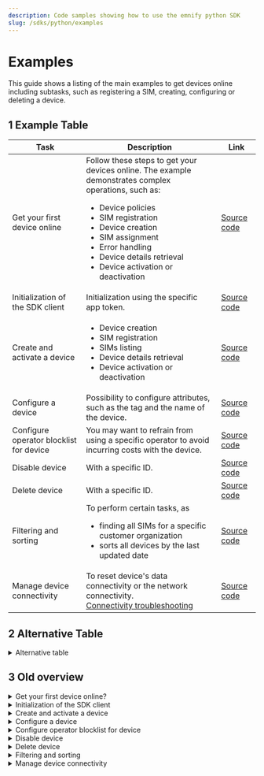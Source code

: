 ```yaml
---
description: Code samples showing how to use the emnify python SDK
slug: /sdks/python/examples
---
```


# Examples

This guide shows a listing of the main examples to get devices online including subtasks, such as registering a SIM, creating, configuring or deleting a device.

## 1 Example Table

| Task                             | Description   | Link |
|---|---|---|
| Get your first device online     |   Follow these steps to get your devices online. The example demonstrates complex operations, such as: <ul><li>Device policies</li><li>SIM registration</li><li>Device creation</li><li>SIM assignment</li><li>Error handling</li><li>Device details retrieval</li><li>Device activation or deactivation</li></ul>|  [Source code]( https://github.com/emnify/product-docs/blob/project-redo/docs/sdks/python/examples.md#get-your-first-device-online )  |
| Initialization of the SDK client |        Initialization using the specific app token.      | [Source code](https://github.com/emnify/product-docs/blob/project-redo/docs/sdks/python/examples.md#initialization-of-the-sdk-client) |
| Create and activate a device     |   <ul><li>Device creation</li><li>SIM registration</li><li>SIMs listing</li><li>Device details retrieval</li><li>Device activation or deactivation</li></ul> | [Source code](https://github.com/emnify/product-docs/blob/project-redo/docs/sdks/python/examples.md#create-and-activate-a-device)  |
| Configure a device               |        Possibility to configure attributes, such as the tag and the name of the device.       |  [Source code](https://github.com/emnify/product-docs/blob/project-redo/docs/sdks/python/examples.md#configure-a-device) |
| Configure operator blocklist for device |  You may want to refrain from using a specific operator to avoid incurring costs with the device.  |  [Source code](https://github.com/emnify/product-docs/blob/project-redo/docs/sdks/python/examples.md#configure-operator-blocklist-for-device)  |
| Disable device |  With a specific ID. | [Source code](https://github.com/emnify/product-docs/blob/project-redo/docs/sdks/python/examples.md#disable-device)  |
| Delete device  |  With a specific ID.  |  [Source code](https://github.com/emnify/product-docs/blob/project-redo/docs/sdks/python/examples.md#delete-device) |
| Filtering and sorting | To perform certain tasks, as  <ul><li>finding all SIMs for a specific customer organization</li><li>sorts all devices by the last updated date</li></ul>    | [Source code](https://github.com/emnify/product-docs/blob/project-redo/docs/sdks/python/examples.md#filtering-and-sorting)  |
| Manage device connectivity | To reset device's data connectivity or the network connectivity. <br> [Connectivity troubleshooting](https://www.emnify.com/developer-blog/5-ways-to-detect-and-solve-connectivity-issues#network-events) | [Source code](https://github.com/emnify/product-docs/blob/project-redo/docs/sdks/python/examples.md#manage-device-connectivity)  |


## 2 Alternative Table

<details>
<summary>Alternative table</summary>
<br>
    
| Task                             | Description   |
|---|---|
| [Get your first device online]( https://github.com/emnify/product-docs/blob/project-redo/docs/sdks/python/examples.md#get-your-first-device-online )  |      |
| [Initialization of the SDK client](https://github.com/emnify/product-docs/blob/project-redo/docs/sdks/python/examples.md#initialization-of-the-sdk-client) |      |
| [Create and activate a device](https://github.com/emnify/product-docs/blob/project-redo/docs/sdks/python/examples.md#create-and-activate-a-device)  |  <ul><li>Device creation</li><li>SIM registration</li><li>SIMs listing</li><li>Device details retrieval</li><li>Device activation or deactivation</li></ul> |
| [Configure a device](https://github.com/emnify/product-docs/blob/project-redo/docs/sdks/python/examples.md#configure-a-device) |        |
|[Configure operator blocklist for device](https://github.com/emnify/product-docs/blob/project-redo/docs/sdks/python/examples.md#configure-operator-blocklist-for-device)  | You may want to refrain from using a specific operator to avoid incurring costs with the device.  |
| [Disable device](https://github.com/emnify/product-docs/blob/project-redo/docs/sdks/python/examples.md#disable-device)  |        |
| [Delete device](https://github.com/emnify/product-docs/blob/project-redo/docs/sdks/python/examples.md#delete-device) |        |
| [Filtering and sorting](https://github.com/emnify/product-docs/blob/project-redo/docs/sdks/python/examples.md#filtering-and-sorting)  |        |
| [Manage device connectivity](https://github.com/emnify/product-docs/blob/project-redo/docs/sdks/python/examples.md#manage-device-connectivity)  | [Connectivity troubleshooting](https://www.emnify.com/developer-blog/5-ways-to-detect-and-solve-connectivity-issues#network-events) |

</details>


<!-- Maybe useful -->
<!-- &darr; -->
<!-- <p align="center"><a href="">...</a></p> -->

## 3 Old overview

<details>
<summary>Get your first device online?</summary>
<br>

Follow the steps in the next code block comments to get your devices online.

This example demonstrates complex operations across multiple SDK [Concepts](/sdks/concepts), such as:

- [Device policies](https://portal.emnify.com/device-policies) (configures which services are available and where)
- SIM registration
- Device creation
- SIM assignment
- Error handling
- Device details retrieval
- Device activation or deactivation

:::tip
You can [learn more about APN configuration via SMS](https://support.emnify.com/hc/en-us/articles/4401906757906-How-to-configure-the-APN-on-different-devices) on our Support page.
:::

```python title="mass_sim_activation.py"
from emnify import EMnify
from emnify import constants
from emnify.errors import EMnifyBaseException

# === Example: Getting your first device online ===

# To operate the emnify SDK, you need to generate an application token.
# Step-by-step guide: https://www.emnify.com/developer-blog/how-to-use-an-application-token-for-api-authentication
token = input('token: ')
# The client is authorized to perform operations by your name:
emnify_client = EMnify(token)

# Before getting your device online, you need a device and a SIM card.
# This example assumes you have a batch of SIM cards for your devices.
sim_batch_BIC2 = input('BIC2: ')

# emnify allows you to control your coverage and services.
# You can find those IDs on the Portal: https://portal.emnify.com/device-policies 
service_profile_id = input('Service Profile ID: ')
tariff_profile_id = input('Tariff Profile ID: ')
# In order to create devices for SIMs afterwards we need service and coverage profiles.
service_profile = emnify_client.devices.service_profile_model(id=int(service_profile_id))
tariff_profile = emnify_client.devices.tariff_profile_model(id=int(tariff_profile_id))

try:
    # You need to add the SIM card batch to your account.
    # This method also supports single sim registration via BIC1.
    # (meaning you can use your free Evaluation SIM cards)
    issued_sims = emnify_client.sim.register_sim(bic=sim_batch_BIC2)
    # All of the added SIMs are now registered with "Issued" status.
except EMnifyBaseException as e:
    # If an error appears during SIM registration,
    # use EMnifyBaseException for general exceptions 
    # or inherited classes for specific ones.
    raise AssertionError(f"error during sim batch BIC2 activation{e}")

# We also need to define the device status to be applied during creation.
device_status = emnify_client.devices.status_model(
    **constants.DeviceStatuses.ENABLED_DICT.value
)


for sim in issued_sims:
    # Only registering a SIM card won't provide connectivity.
    # You also need to create a new device with the SIM assigned.

    # For device creation, we need to specify the parameters of the device:
    device_name = f"Device({sim.iccid})"
    device_model = emnify_client.devices.device_create_model(
        tariff_profile=tariff_profile,
        status=device_status,
        service_profile=service_profile,
        sim=sim,
        name=device_name
    )

    # See the API Reference to learn other device parameters:
    # https://emnify.github.io/emnify-sdk-python/autoapi/index.html

    # Here's how we create the device we want:
    device_id = emnify_client.devices.create_device(device=device_model)

    # After creation, we're able to retrieve full device information.
    # You can store this information in your local inventory for future needs.
    device = emnify_client.devices.retrieve_device(device_id=device_id)

    # Connectivity is disabled by default (so you're not getting billed).
    # The following command will enable connectivity for your device with a SIM card installed:
    emnify_client.devices.change_status(enable=True, device=device)

    # At this point, emnify can provide connectivity services.
    # You can already send and receive SMS (if enabled in the assigned Service Profile).

    # After the device is created and enabled, you need to configure it.

    # Proper APN configuration of the device is required to access internet.
    # The emnify APN is: em (two characters, no spaces)
    # For example purposes, we'll send a special configuration SMS command:
    ACTIVATION_CODE = 'AT+CGDCONT=1,"IP","em",,'
    SENDER = "city_scooters_admin"

    activation_sms = emnify_client.devices.sms_create_model(
        payload=ACTIVATION_CODE,
        source_adress=SENDER
    )
    # This configuration may vary by the device manufacturer.
    # See our documentation to learn if this method suits your devices.

    # Finally, send the configuration SMS to the device:
    emnify_client.devices.send_sms(device=device, sms=activation_sms)

    # Congratulations! Your device is online!
    # Now, you can check your device's internet access.
```
</details>

<details>
<summary>Initialization of the SDK client</summary>
<br>

```python title="device_lifecycle_management.py"
from emnify import EMnify
from emnify import constants as emnify_constants

emnify = EMnify(app_token='your token')
```
</details>

<details>
<summary>Create and activate a device</summary>
<br>

- Device creation
- SIM registration
- SIMs listing
- Device details retrieval
- Device activation or deactivation

```python title="device_lifecycle_management.py"
#  === Example: Create and activate a device ===

unassigned_sims = [i for i in emnify.sim.get_sim_list(without_device=True)]
#  If there are no unassigned_sims, register a new one by batch code:
if not unassigned_sims:
    registered_sim = emnify.sim.register_sim(bic='sample_bic_code')  # Returns a list
    sim = emnify.sim.retrieve_sim(registered_sim[0].id)
else:
    sim = unassigned_sims[0]  # Takes the first unassigned SIM

# Defining new device parameters
# All required models can be retrieved through the manager's properties
service_profile = emnify.devices.service_profile_model(id=1)
tariff_profile = emnify.devices.tariff_profile_model(id=1)
device_status = emnify.devices.status_model(id=0)
name = 'new_device'
device_model = emnify.devices.device_create_model(
    tariff_profile=tariff_profile,
    status=device_status,
    service_profile=service_profile,
    sim=sim,
    name=name
)

# After creation, the model SDK returns the id of the device:
device_id = emnify.devices.create_device(device=device_model)
# Then you can retrieve all of the device details:
device = emnify.devices.retrieve_device(device_id=device_id)
# Finally, activate the device:
emnify.devices.change_status(device=device, enable=True)

# Retrieving updated device details
device = emnify.devices.retrieve_device(device_id=device_id)
device_status = device.status.description  # Device status will be 'Enabled'
sim_status = device.sim.status.description  # SIM status will be 'Activated'
```  
</details>

<details>
<summary> Configure a device </summary>
<br>

```python title="device_lifecycle_management.py"
#  === Example: Configure a device ===

# Retrieving device details
device = emnify.devices.retrieve_device(device_id=device_id)

tags = 'arduino, meter, temp'  # Sample tags
name = 'new name'  # Sample name

# Adjust the device configuration
update_device_fields = emnify.devices.device_update_model(name='new name', tags='arduino')
emnify.devices.update_device(device_id=device.id, device=update_device_fields)

# Retrieving updated device details
updated_device = emnify.devices.retrieve_device(device_id=device_id)
device_tags = updated_device.tags  # Updated tag will be 'arduino'
deivce_name = updated_device.name  # Updated name will be 'new name'
```
</details>

<details>
<summary> Configure operator blocklist for device </summary>
<br>

You may want to refrain from using a specific operator to avoid incurring costs with the device.

This is possible by adding the operator to the blocklist of the device:

```python title="device_lifecycle_management.py"
#  === Example: Configure operator blocklist for device ===

# Retrieve a list of all operators
all_operators = [i for i in emnify.operator.get_operators()]

# The following adds three operators to the blocklist:
device_id = 0  # Your device id
emnify.devices.add_device_blacklist_operator(operator_id=all_operators[0].id, device_id=device_id)
emnify.devices.add_device_blacklist_operator(operator_id=all_operators[1].id, device_id=device_id)
emnify.devices.add_device_blacklist_operator(operator_id=all_operators[2].id, device_id=device_id)

# Gets all blocklist operators of the device by device_id:
device_blacklist = emnify.devices.get_device_operator_blacklist(device_id=device_id)

operator_id = 0
for operator in device_blacklist:
    print(operator.country)
    print(operator.id)
    print(operator.mnc)
    operator_id = operator.id

# Removes the last operator from the blocklist
emnify.devices.delete_device_blacklist_operator(device_id=device_id, operator_id=operator_id)
```
</details>

<details>
<summary> Disable device </summary>
<br>

```python title="device_lifecycle_management.py"
#  === Example: Disable device ===

device_filter = emnify.devices.get_device_filter_model(status=emnify_constants.DeviceStatuses.ENABLED_ID.value)
all_devices_with_sim = [
    device for device in emnify.devices.get_devices_list(filter_model=device_filter) if device.sim
]

# Gets a list of all devices with SIM cards and the 'Enabled' status
device = all_devices_with_sim[0]

# Disables a device
emnify.devices.change_status(disable=True, device=device.id)

disabled_device = emnify.devices.retrieve_device(device_id=device.id)
device_status = disabled_device.status.description  # Device status will be 'Disabled'
sim_status = disabled_device.sim.status.description # SIM status will be 'Suspended'
```
</details>

<details>
<summary> Delete device </summary>
<br>

```python title="device_lifecycle_management.py"
#  === Example: Delete device ===

old_devices_list = [device for device in emnify.devices.get_devices_list()]

# Gets a list of all devices
device_to_delete = list(
        filter(
            lambda device: device.sim and device.status.id == emnify_constants.DeviceStatuses.ENABLED_ID,
            old_devices_list
        )
)[0]

# Pick a device to delete with an assigned SIM and the 'Enabled' status
sim_id_of_deleted_device = device_to_delete.sim.id

emnify.devices.delete_device(device_id=device_to_delete.id)

# Deletes a device
new_device_list = [device for device in emnify.devices.get_devices_list()]

# Gets a new list of all devices
assert len(old_devices_list) > len(new_device_list)
# After deleting, the total device count will be lowered.

sim = emnify.sim.retrieve_sim(sim_id=sim_id_of_deleted_device)
sim_status = sim.status.description  # SIM status will be 'Suspended'
```
</details>

<details>
<summary> Filtering and sorting </summary>
<br>

```python title="filtering_and_sorting.py"
# === Example: Using a Filtering for List calls  ===
from emnify import EMnify
from emnify import constants as emnify_constants

emnify_client = EMnify(app_token='your_application_token')

# Some methods that return multiple objects allow sorting and filtering.
# This optimizes processing time because:
# * Filtering enables you to immediately get the necessary objects with the necessary qualities.
# * Sorting allows you to set the order objects are displayed.
# Instead of sending several requests searching for the required object, you only need one.

# This example finds all SIMs for a specific customer organization.
# Specifying the necessary parameters as arguments initiates the model for filtering.
sim_filter = emnify_client.sim.get_sim_filter_model(customer_org=1)

# To retrieve the filtering model for filling, you need to get it as a property of a SIM card manager: get_sim_filter_model
# For devices, it would be: get_device_filter_model

# After initializing the model object, you must pass it as an argument to request a list of objects.
sims = emnify_client.sim.get_sim_list(filter_model=sim_filter)
# Now, the sims variable contains the objects for customer organization 1.

# For a more detailed search, pass several parameters for filtering:
sim_filter = emnify_client.sim.get_sim_filter_model(
    customer_org=1,
    status=emnify_constants.SimStatusesID.ACTIVATED_ID.value,
    production_date='2019-01-25'
)

# The list SIM cards request also has a separate filter, passed as an argument.
# The following example searches for SIMs without a device:
sims_without_assigned_device = emnify_client.sim.get_sim_list(without_device=True)


# === Example: Using sorting on list calls  ===

# Like filtering, sorting reduces processing time by ordering objects in the server.
# Sorting enables you to group objects by specifying a particular attribute.

# The following example sorts all devices by the last updated date:
sort_parameter = emnify_client.devices.get_device_sort_enum.LAST_UPDATED.value
# Note that all sorting uses enums.

# After choosing a filtering parameter, pass it as an argument to sort_enum:
sorted_devices = emnify_client.devices.get_devices_list(
    sort_enum=sort_parameter
)

# Now, you have a list of devices with the most recently updated at the top.
for latest_device in sorted_devices:
    ...
```
</details>

<details>
<summary> Manage device connectivity </summary>
<br>

[Connectivity troubleshooting](https://www.emnify.com/developer-blog/5-ways-to-detect-and-solve-connectivity-issues#network-events)
  
```python 
#  === Manage device connectivity ===

# There are many reasons why connection issues arise. For example:
# * The device executes the wrong procedures due to a bad firmware update.
# * The device executes network registration too frequently, so the network no longer allows it to register.
# * You changed a policy for a blocked device.

# To reset device connectivity, use the following methods:
# * Resetting the device's data connectivity
device_id = 0
emnify.devices.reset_connectivity_data(device_id=device_id)
# * Resetting the network connectivity
emnify.devices.reset_connectivity_network(device_id=device_id)

# For checking the connectivity, use the following method:
connectivity = emnify.devices.get_device_connectivity_status(device_id=device_id)
print(connectivity.status.description)  # Status will be either 'Attached,' 'Online,' 'Offline,' or 'Blocked.'
```

</details>

